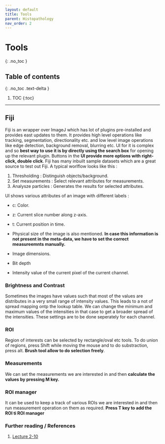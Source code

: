 ```yaml
---
layout: default
title: Tools
parent: Histopathology
nav_order: 2
---
```


# Tools
{: .no_toc }

## Table of contents
{: .no_toc .text-delta }

1. TOC
{:toc}

---

## Fiji

Fiji is an wrapper over ImageJ which has lot of plugins pre-installed and provides east updates to them. It provides high level operations like tracking, segmentation, directionality etc. and low level image operations like edge detection, background removal, blurring etc. UI for it is complex and so **best way to use it is by directly using the search box** for opening up the relevant plugin. Buttons in the **UI provide more options with right-click, double click**. Fiji has many inbuilt sample datasets which are a great source to test out Fiji. A typical worlflow looks like this :

1. Thresholding : Distinguish objects/background.
2. Set measurements : Select relevant attributes for measurements.
3. Analysze particles : Generates the results for selected attributes.

UI shows various attributes of an image with different labels : 

- c: Color.

- z: Current slice number along z-axis.

- t: Current position in time.

- Physical size of the image is also mentioned. **In case this information is not present in the meta-data, we have to set the correct measureemnts manually.** 

- Image dimensions.

- Bit depth

- Intensity value of the current pixel of the current channel.

### Brightness and Contrast 

Sometimes the images have values such that most of the values are distributes in a very small range of intensity values. This leads to a not of spread mapping ontp the lookup table. We can change the minimum and maximum values of the intensities in that case to get a broader spread of the intensities. These settings are to be done seperately for each channel.

### ROI

Region of interests can be selected by rectangle/oval etc tools. To do union of regions, press Shift while moving the mouse and to do substraction, press alt. **Brush tool allow to do selection freely**.

### Measurements

We can set the measurements we are interested in and then **calculate the values by pressing M key.**

### ROI manager

It can be used to keep a track of various ROIs we are interested in and then run measurement operation on them as required. **Press T key to add the ROI ti ROI manager**

### Further reading / References

1. [Lecture 2-10](https://www.youtube.com/watch?v=Akedfyp5AxY&list=PL5ESQNfM5lc7SAMstEu082ivW4BDMvd0U&index=2)